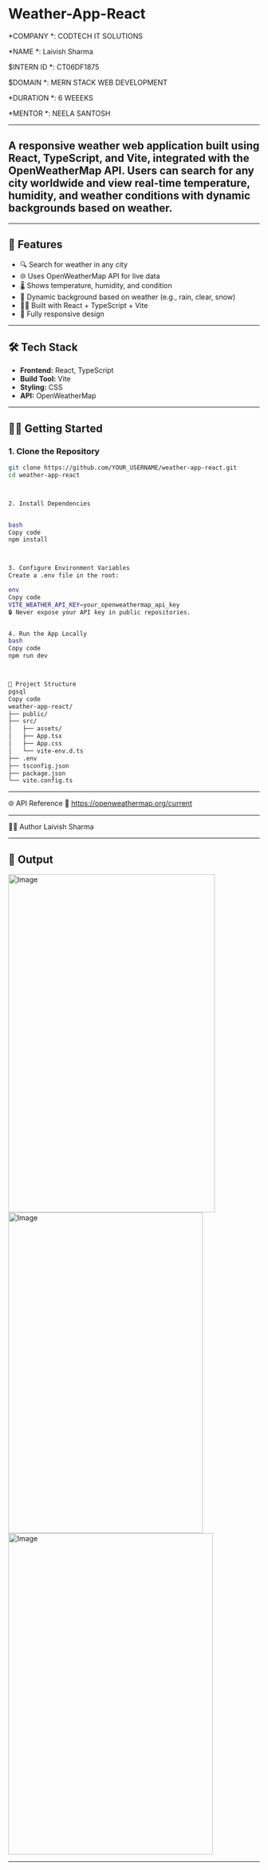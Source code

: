 # Weather-App-React

*COMPANY *: CODTECH IT SOLUTIONS

*NAME *: Laivish Sharma

$INTERN ID *: CT06DF1875 

$DOMAIN *: MERN STACK WEB DEVELOPMENT

*DURATION *: 6 WEEEKS

*MENTOR *: NEELA SANTOSH

---

## A responsive weather web application built using **React**, **TypeScript**, and **Vite**, integrated with the **OpenWeatherMap API**. Users can search for any city worldwide and view real-time temperature, humidity, and weather conditions with dynamic backgrounds based on weather.

---

## 🚀 Features

- 🔍 Search for weather in any city
- 🌐 Uses OpenWeatherMap API for live data
- 🌡️ Shows temperature, humidity, and condition
- 🎨 Dynamic background based on weather (e.g., rain, clear, snow)
- 🧑‍💻 Built with React + TypeScript + Vite
- 📱 Fully responsive design

---

## 🛠️ Tech Stack

- **Frontend:** React, TypeScript
- **Build Tool:** Vite
- **Styling:** CSS
- **API:** OpenWeatherMap

---


## 🧑‍💻 Getting Started

### 1. Clone the Repository

```bash
git clone https://github.com/YOUR_USERNAME/weather-app-react.git
cd weather-app-react



2. Install Dependencies


bash
Copy code
npm install



3. Configure Environment Variables
Create a .env file in the root:

env
Copy code
VITE_WEATHER_API_KEY=your_openweathermap_api_key
🔒 Never expose your API key in public repositories.


4. Run the App Locally
bash
Copy code
npm run dev



📁 Project Structure
pgsql
Copy code
weather-app-react/
├── public/
├── src/
│   ├── assets/
│   ├── App.tsx
│   ├── App.css
│   └── vite-env.d.ts
├── .env
├── tsconfig.json
├── package.json
└── vite.config.ts
```

---

🌐 API Reference
📖 https://openweathermap.org/current

---

👨‍💻 Author
Laivish Sharma

---

## 📸 Output

<img width="414" height="678" alt="Image" src="https://github.com/user-attachments/assets/3682d2cc-7467-4f24-87c4-6da4a7f1f750" />
<img width="390" height="643" alt="Image" src="https://github.com/user-attachments/assets/221aefae-e0bc-4984-bf91-9a6b9f0d1257" />
<img width="410" height="644" alt="Image" src="https://github.com/user-attachments/assets/13d66a64-309b-4ced-970d-f38e7e2c0f1d" />

---
